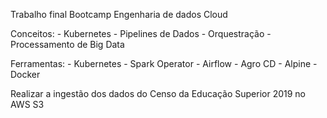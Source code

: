 
Trabalho final Bootcamp Engenharia de dados Cloud

Conceitos:
    - Kubernetes
    - Pipelines de Dados
    - Orquestração
    - Processamento de Big Data

Ferramentas:
    - Kubernetes
    - Spark Operator
    - Airflow
    - Agro CD
    - Alpine
    - Docker

Realizar a ingestão dos dados do Censo da Educação Superior 2019 no AWS S3